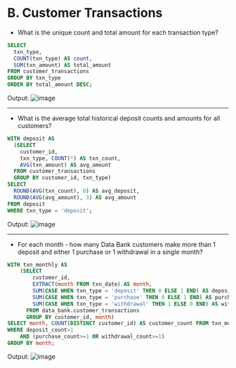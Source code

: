 # B. Customer Transactions

* What is the unique count and total amount for each transaction type?
```sql
SELECT 
  txn_type, 
  COUNT(txn_type) AS count, 
  SUM(txn_amount) AS total_amount 
FROM customer_transactions
GROUP BY txn_type
ORDER BY total_amount DESC;	
```
Output: ![image](https://user-images.githubusercontent.com/113131386/224016030-55827bff-ac22-498f-a56b-f347cf18bd98.png)

------------

* What is the average total historical deposit counts and amounts for all customers?
```sql
WITH deposit AS 
  (SELECT 
    customer_id, 
    txn_type, COUNT(*) AS txn_count, 
    AVG(txn_amount) AS avg_amount 
  FROM customer_transactions 
  GROUP BY customer_id, txn_type) 
SELECT 
  ROUND(AVG(txn_count), 0) AS avg_deposit, 
  ROUND(AVG(avg_amount), 3) AS avg_amount 
FROM deposit
WHERE txn_type = 'deposit';
```
Output: ![image](https://user-images.githubusercontent.com/113131386/224020708-9a7352c0-cfa3-4492-a114-7f7bedcaef04.png)

-----------
* For each month - how many Data Bank customers make more than 1 deposit and either 1 purchase or 1 withdrawal in a single month?
```sql
WITH txn_monthly AS
	(SELECT 
		customer_id, 
		EXTRACT(month FROM txn_date) AS month,
		SUM(CASE WHEN txn_type = 'deposit' THEN 0 ELSE 1 END) AS deposit_count,
		SUM(CASE WHEN txn_type = 'purchase' THEN 0 ELSE 1 END) AS purchase_count,
		SUM(CASE WHEN txn_type = 'withdrawal' THEN 1 ELSE 0 END) AS withdrawal_count
	  FROM data_bank.customer_transactions
	  GROUP BY customer_id, month)
SELECT month, COUNT(DISTINCT customer_id) AS customer_count FROM txn_monthly
WHERE deposit_count>1
	AND (purchase_count>=1 OR withdrawal_count>=1)
GROUP BY month;
```
Output: ![image](https://user-images.githubusercontent.com/113131386/224025035-a1a01343-a5c0-4c4f-876a-34ecab285d5e.png)
